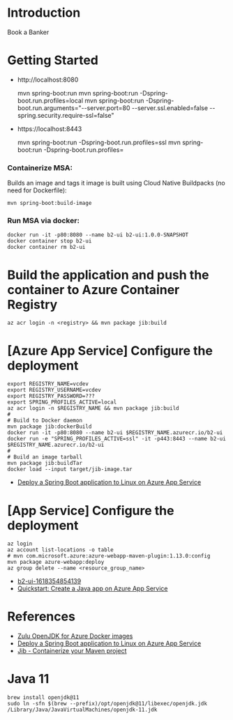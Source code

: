 # Introduction
Book a Banker

# Getting Started
- http://localhost:8080
    
    mvn spring-boot:run
    mvn spring-boot:run -Dspring-boot.run.profiles=local
    mvn spring-boot:run -Dspring-boot.run.arguments="--server.port=80 --server.ssl.enabled=false --spring.security.require-ssl=false"

- https://localhost:8443
    
    mvn spring-boot:run -Dspring-boot.run.profiles=ssl
    mvn spring-boot:run -Dspring-boot.run.profiles=

### Containerize MSA:
Builds an image and tags it
image is built using Cloud Native Buildpacks (no need for Dockerfile):

    mvn spring-boot:build-image

### Run MSA via docker:
    docker run -it -p80:8080 --name b2-ui b2-ui:1.0.0-SNAPSHOT
    docker container stop b2-ui
    docker container rm b2-ui


# Build the application and push the container to Azure Container Registry
    az acr login -n <registry> && mvn package jib:build

# [Azure App Service] Configure the deployment
    export REGISTRY_NAME=vcdev
    export REGISTRY_USERNAME=vcdev
    export REGISTRY_PASSWORD=???
    export SPRING_PROFILES_ACTIVE=local
    az acr login -n $REGISTRY_NAME && mvn package jib:build
    #
    # Build to Docker daemon
    mvn package jib:dockerBuild
    docker run -it -p80:8080 --name b2-ui $REGISTRY_NAME.azurecr.io/b2-ui
    docker run -e "SPRING_PROFILES_ACTIVE=ssl" -it -p443:8443 --name b2-ui $REGISTRY_NAME.azurecr.io/b2-ui
    #
    # Build an image tarball
    mvn package jib:buildTar
    docker load --input target/jib-image.tar
    
- [Deploy a Spring Boot application to Linux on Azure App Service](https://docs.microsoft.com/en-us/azure/developer/java/spring-framework/deploy-spring-boot-java-app-on-linux)

# [App Service] Configure the deployment
    az login
    az account list-locations -o table
    # mvn com.microsoft.azure:azure-webapp-maven-plugin:1.13.0:config
    mvn package azure-webapp:deploy
    az group delete --name <resource_group_name>
    
- [b2-ui-1618354854139](https://portal.azure.com/#@publicisgroupe.net/resource/subscriptions/0ab677a1-85f8-4d7b-a046-55f21cd7b4c5/resourceGroups/b2-ui-1618354854139-rg/providers/Microsoft.Web/sites/b2-ui-1618354854139/appServices)
- [Quickstart: Create a Java app on Azure App Service](https://docs.microsoft.com/en-gb/azure/app-service/quickstart-java?pivots=platform-linux&tabs=javase)

# References
- [Zulu OpenJDK for Azure Docker images](https://hub.docker.com/_/microsoft-java-jdk)
- [Deploy a Spring Boot application to Linux on Azure App Service](https://docs.microsoft.com/en-us/azure/developer/java/spring-framework/deploy-spring-boot-java-app-on-linux)
- [Jib - Containerize your Maven project](https://github.com/GoogleContainerTools/jib/tree/master/jib-maven-plugin)

# Java 11
    brew install openjdk@11
    sudo ln -sfn $(brew --prefix)/opt/openjdk@11/libexec/openjdk.jdk /Library/Java/JavaVirtualMachines/openjdk-11.jdk
    